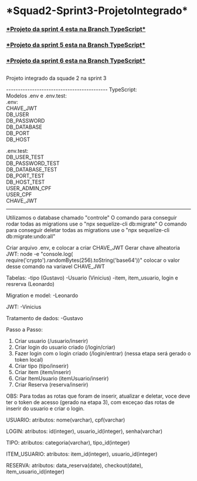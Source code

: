 <h1> *Squad2-Sprint3-ProjetoIntegrado* </h1>
<h3><a href="https://github.com/dev-ViniciusMonteiro/Squad2-Sprint3-ProjetoIntegrado/tree/TypeScript"> *Projeto da sprint 4 esta na Branch TypeScript* </a></h3>
<h3><a href="https://github.com/dev-ViniciusMonteiro/Squad2-Sprint3-ProjetoIntegrado/tree/TypeScript">*Projeto da sprint 5 esta na Branch TypeScript*</a></h3>
<h3><a href="https://github.com/dev-ViniciusMonteiro/Squad2-Sprint3-ProjetoIntegrado/tree/TypeScript">*Projeto da sprint 6 esta na Branch TypeScript*</a></h3>


## 
## 
Projeto integrado da squade 2 na sprint 3

------------------------------------------- TypeScript:                                                                                                           
Modelos .env e .env.test:                                                                                                                                      
   .env:                                                                                                                                                           
        CHAVE_JWT                                                                                                                                                
        DB_USER                                                                                                                                                
        DB_PASSWORD                                                                                                                                              
        DB_DATABASE                                                                                                                                        
        DB_PORT                                                                                                                                                 
        DB_HOST                                                                                                                                                
                                                                                                                                            
   .env.test:                                                                                                                                                
        DB_USER_TEST                                                                                                                                        
        DB_PASSWORD_TEST                                                                                                                                      
        DB_DATABASE_TEST                                                                                                                                      
        DB_PORT_TEST                                                                                                                                           
        DB_HOST_TEST                                                                                                                                          
        USER_ADMIN_CPF                                                                                                                                 
        USER_CPF                                                                                                                                          
        CHAVE_JWT                                                                                                                                             
         
-------------------------------------------------------
Utilizamos o database chamado "controle"
O comando para conseguir rodar todas as migrations use o "npx sequelize-cli db:migrate"
O comando para conseguir deletar todas as migrations use o "npx sequelize-cli db:migrate:undo:all"

Criar arquivo .env, e colocar a criar CHAVE_JWT
Gerar chave alheatoria JWT:
node -e "console.log( require('crypto').randomBytes(256).toString('base64'))" 
colocar o valor desse comando na variavel CHAVE_JWT

Tabelas:
    -tipo (Gustavo)
    -Usuario (Vinicius)
    -item, item_usuario, login e resrerva (Leonardo)

Migration e model:
    -Leonardo

JWT:
    -Vinicius

Tratamento de dados:
    -Gustavo

Passo a Passo:
1) Criar usuario (/usuario/inserir)
2) Criar login do usuario criado (/login/criar)
3) Fazer login com o login criado (/login/entrar) (nessa etapa será gerado o token local)
4) Criar tipo (tipo/inserir)
5) Criar item (item/inserir)
6) Criar ItemUsuario (itemUsuario/inserir)
7) Criar Reserva (reserva/inserir)

OBS: Para todas as rotas que foram de inserir, atualizar e deletar, voce deve ter o token de acesso (gerado na etapa 3), com exceçao das rotas de inserir do usuario e criar o login.

USUARIO:
    atributos:
    nome(varchar), cpf(varchar)

LOGIN:
    atributos:
    id(integer), usuario_id(integer), senha(varchar) 

TIPO:
    atributos:
    categoria(varchar), tipo_id(integer)   

ITEM_USUARIO:
    atributos:
    item_id(integer), usuario_id(integer)

RESERVA:
    atributos:
    data_reserva(date), checkout(date), item_usuario_id(integer)    




